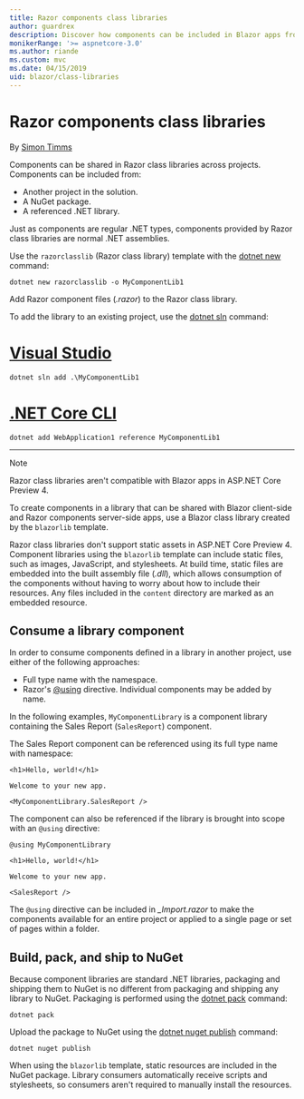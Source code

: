 ```yaml
---
title: Razor components class libraries
author: guardrex
description: Discover how components can be included in Blazor apps from an external component library.
monikerRange: '>= aspnetcore-3.0'
ms.author: riande
ms.custom: mvc
ms.date: 04/15/2019
uid: blazor/class-libraries
---
```

# Razor components class libraries

By [Simon Timms](https://github.com/stimms)

Components can be shared in Razor class libraries across projects. Components can be included from:

* Another project in the solution.
* A NuGet package.
* A referenced .NET library.

Just as components are regular .NET types, components provided by Razor class libraries are normal .NET assemblies.

Use the `razorclasslib` (Razor class library) template with the [dotnet new](/dotnet/core/tools/dotnet-new) command:

```console
dotnet new razorclasslib -o MyComponentLib1
```

Add Razor component files (*.razor*) to the Razor class library.

To add the library to an existing project, use the [dotnet sln](/dotnet/core/tools/dotnet-sln) command:

# [Visual Studio](#tab/visual-studio)

```console
dotnet sln add .\MyComponentLib1
```

# [.NET Core CLI](#tab/netcore-cli)

```console
dotnet add WebApplication1 reference MyComponentLib1
```

---

> [!NOTE]
> Razor class libraries aren't compatible with Blazor apps in ASP.NET Core Preview 4.
>
> To create components in a library that can be shared with Blazor client-side and Razor components server-side apps, use a Blazor class library created by the `blazorlib` template.
>
> Razor class libraries don't support static assets in ASP.NET Core Preview 4. Component libraries using the `blazorlib` template can include static files, such as images, JavaScript, and stylesheets. At build time, static files are embedded into the built assembly file (*.dll*), which allows consumption of the components without having to worry about how to include their resources. Any files included in the `content` directory are marked as an embedded resource.

## Consume a library component

In order to consume components defined in a library in another project, use either of the following approaches:

* Full type name with the namespace.
* Razor's [\@using](xref:mvc/views/razor#using) directive. Individual components may be added by name.

In the following examples, `MyComponentLibrary` is a component library containing the Sales Report (`SalesReport`) component.

The Sales Report component can be referenced using its full type name with namespace:

```cshtml
<h1>Hello, world!</h1>

Welcome to your new app.

<MyComponentLibrary.SalesReport />
```

The component can also be referenced if the library is brought into scope with an `@using` directive:

```cshtml
@using MyComponentLibrary

<h1>Hello, world!</h1>

Welcome to your new app.

<SalesReport />
```

The `@using` directive can be included in *_Import.razor* to make the components available for an entire project or applied to a single page or set of pages within a folder.

## Build, pack, and ship to NuGet

Because component libraries are standard .NET libraries, packaging and shipping them to NuGet is no different from packaging and shipping any library to NuGet. Packaging is performed using the [dotnet pack](/dotnet/core/tools/dotnet-pack) command:

```console
dotnet pack
```

Upload the package to NuGet using the [dotnet nuget publish](/dotnet/core/tools/dotnet-nuget-push) command:

```console
dotnet nuget publish
```

When using the `blazorlib` template, static resources are included in the NuGet package. Library consumers automatically receive scripts and stylesheets, so consumers aren't required to manually install the resources.
